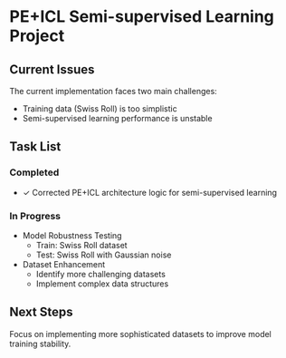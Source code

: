 # PE+ICL Semi-supervised Learning Project

## Current Issues
The current implementation faces two main challenges:
- Training data (Swiss Roll) is too simplistic
- Semi-supervised learning performance is unstable

## Task List
### Completed
- ✓ Corrected PE+ICL architecture logic for semi-supervised learning

### In Progress
- Model Robustness Testing
  - Train: Swiss Roll dataset
  - Test: Swiss Roll with Gaussian noise
- Dataset Enhancement
  - Identify more challenging datasets
  - Implement complex data structures

## Next Steps
Focus on implementing more sophisticated datasets to improve model training stability.